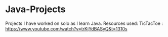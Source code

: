 # Java-Projects
Projects I have worked on solo as I learn Java.
Resources used: 
               TicTacToe : https://www.youtube.com/watch?v=trKjYdBASyQ&t=1310s
